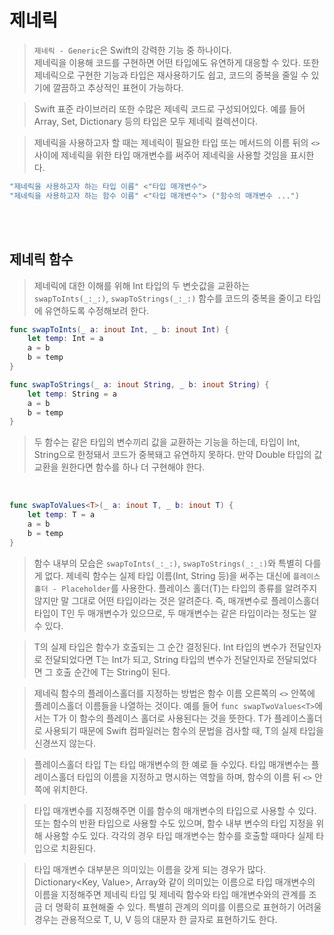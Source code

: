 # 제네릭

> `제네릭 - Generic`은 Swift의 강력한 기능 중 하나이다.  
> 제네릭을 이용해 코드를 구현하면 어떤 타입에도 유연하게 대응할 수 있다. 또한 제네릭으로 구현한 기능과 타입은 재사용하기도 쉽고, 코드의 중복을 줄일 수 있기에 깔끔하고 추상적인 표현이 가능하다.

> Swift 표준 라이브러리 또한 수많은 제네릭 코드로 구성되어있다. 예를 들어 Array, Set, Dictionary 등의 타입은 모두 제네릭 컬렉션이다.

> 제네릭을 사용하고자 할 때는 제네릭이 필요한 타입 또는 메서드의 이름 뒤의 `<>` 사이에 제네릭을 위한 타입 매개변수를 써주어 제네릭을 사용할 것임을 표시한다.

```swift
"제네릭을 사용하고자 하는 타입 이름" <"타입 매개변수">
"제네릭을 사용하고자 하는 함수 이름" <"타입 매개변수"> ("함수의 매개변수 ...")
```

<br><br>


## 제네릭 함수

> 제네릭에 대한 이해를 위해 Int 타입의 두 변숫값을 교환하는 `swapToInts(_:_:)`, `swapToStrings(_:_:)` 함수를 코드의 중복을 줄이고 타입에 유연하도록 수정해보려 한다.

```swift
func swapToInts(_ a: inout Int, _ b: inout Int) {
    let temp: Int = a
    a = b
    b = temp
}

func swapToStrings(_ a: inout String, _ b: inout String) {
    let temp: String = a
    a = b
    b = temp
}
```

> 두 함수는 같은 타입의 변수끼리 값을 교환하는 기능을 하는데, 타입이 Int, String으로 한정돼서 코드가 중복돼고 유연하지 못하다. 만약 Double 타입의 값 교환을 원한다면 함수를 하나 더 구현해야 한다.

<br>

```swift
func swapToValues<T>(_ a: inout T, _ b: inout T) {
    let temp: T = a
    a = b
    b = temp
}
```

> 함수 내부의 모습은 `swapToInts(_:_:)`, `swapToStrings(_:_:)`와 특별히 다를게 없다. 제네릭 함수는 실제 타입 이름(Int, String 등)을 써주는 대신에 `플레이스 홀더 - Placeholder`를 사용한다. 플레이스 홀더(T)는 타입의 종류를 알려주지 않지만 말 그대로 어떤 타입이라는 것은 알려준다. 즉, 매개변수로 플레이스홀더 타입이 T인 두 매개변수가 있으므로, 두 매개변수는 같은 타입이라는 정도는 알 수 있다.  

> T의 실제 타입은 함수가 호출되는 그 순간 결정된다. Int 타입의 변수가 전달인자로 전달되었다면 T는 Int가 되고, String 타입의 변수가 전달인자로 전달되었다면 그 호출 순간에 T는 String이 된다.

> 제네릭 함수의 플레이스홀더를 지정하는 방법은 함수 이름 오른쪽의 `<>` 안쪽에 플레이스홀더 이름들을 나열하는 것이다. 예를 들어 `func swapTwoValues<T>`에서는 T가 이 함수의 플레이스 홀더로 사용된다는 것을 뜻한다. T가 플레이스홀더로 사용되기 때문에 Swift 컴파일러는 함수의 문법을 검사할 때, T의 실제 타입을 신경쓰지 않는다.

> 플레이스홀더 타입 T는 타입 매개변수의 한 예로 들 수있다. 타입 매개변수는 플레이스홀더 타입의 이름을 지정하고 명시하는 역할을 하며, 함수의 이름 뒤 `<>` 안쪽에 위치한다.

> 타입 매개변수를 지정해주면 이를 함수의 매개변수의 타입으로 사용할 수 있다. 또는 함수의 반환 타입으로 사용할 수도 있으며, 함수 내부 변수의 타입 지정을 위해 사용할 수도 있다. 각각의 경우 타입 매개변수는 함수를 호출할 때마다 실제 타입으로 치환된다.

> 타입 매개변수 대부분은 의미있는 이름을 갖게 되는 경우가 많다. Dictionary<Key, Value>, Array<Element>와 같이 의미있는 이름으로 타입 매개변수의 이름을 지정해주면 제네릭 타입 및 제네릭 함수와 타입 매개변수와의 관계를 조금 더 명확히 표현해줄 수 있다. 특별히 관계의  의미를 이름으로 표현하기 어려울 경우는 관용적으로 T, U, V 등의 대문자 한 글자로 표현하기도 한다.

<br><br>


